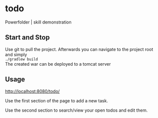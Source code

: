 # todo
Powerfolder | skill demonstration

## Start and Stop
Use git to pull the project. Afterwards you can navigate to the project root and simply<br>
<code>./gradlew build</code><br>
The created war can be deployed to a tomcat server 

## Usage
<a href="http://localhost:8080/todo/">http://localhost:8080/todo/</a><br>
<p>Use the first section of the page to add a new task.</p>
<p>Use the second section to search/view your open todos and edit them.</p>